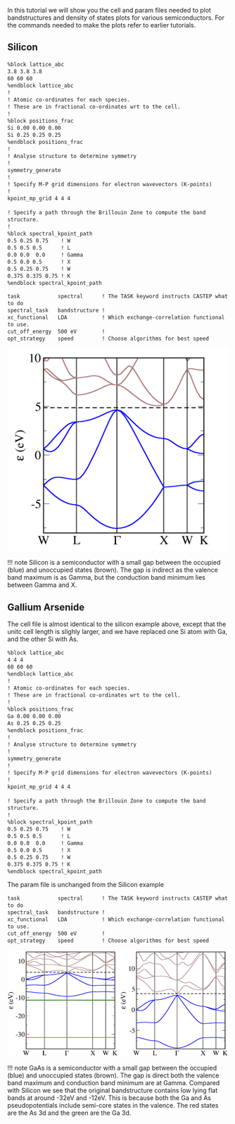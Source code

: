 In this tutorial we will show you the cell and param files needed to plot bandstructures and density of states plots for various semiconductors. For the commands needed to make the plots refer to earlier tutorials.

## Silicon

```
%block lattice_abc
3.8 3.8 3.8
60 60 60
%endblock lattice_abc
!
! Atomic co-ordinates for each species.
! These are in fractional co-ordinates wrt to the cell.
!
%block positions_frac
Si 0.00 0.00 0.00
Si 0.25 0.25 0.25
%endblock positions_frac
!
! Analyse structure to determine symmetry
!
symmetry_generate
!
! Specify M-P grid dimensions for electron wavevectors (K-points)
!
kpoint_mp_grid 4 4 4

! Specify a path through the Brillouin Zone to compute the band structure.
!
%block spectral_kpoint_path
0.5 0.25 0.75    ! W
0.5 0.5 0.5      ! L
0.0 0.0  0.0     ! Gamma
0.5 0.0 0.5      ! X
0.5 0.25 0.75    ! W
0.375 0.375 0.75 ! K
%endblock spectral_kpoint_path
```

```
task            spectral      ! The TASK keyword instructs CASTEP what to do
spectral_task   bandstructure !
xc_functional   LDA           ! Which exchange-correlation functional to use.
cut_off_energy  500 eV        !
opt_strategy    speed         ! Choose algorithms for best speed
```

![Silicon bandstructure](../../img/si-bands2.png)

!!! note
    Silicon is a semiconductor with a small gap between the occupied (blue) and unoccupied states (brown). The gap is indirect as the valence band maximum is as Gamma, but the conduction band minimum lies between Gamma and X.


## Gallium Arsenide

The cell file is almost identical to the silicon example above, except that the unitc cell length is slighly larger, and we have replaced one Si atom with Ga, and the other Si with As.
```
%block lattice_abc
4 4 4
60 60 60
%endblock lattice_abc
!
! Atomic co-ordinates for each species.
! These are in fractional co-ordinates wrt to the cell.
!
%block positions_frac
Ga 0.00 0.00 0.00
As 0.25 0.25 0.25
%endblock positions_frac
!
! Analyse structure to determine symmetry
!
symmetry_generate
!
! Specify M-P grid dimensions for electron wavevectors (K-points)
!
kpoint_mp_grid 4 4 4

! Specify a path through the Brillouin Zone to compute the band structure.
!
%block spectral_kpoint_path
0.5 0.25 0.75    ! W
0.5 0.5 0.5      ! L
0.0 0.0  0.0     ! Gamma
0.5 0.0 0.5      ! X
0.5 0.25 0.75    ! W
0.375 0.375 0.75 ! K
%endblock spectral_kpoint_path
```
The param file is unchanged from the Silicon example
```
task            spectral      ! The TASK keyword instructs CASTEP what to do
spectral_task   bandstructure !
xc_functional   LDA           ! Which exchange-correlation functional to use.
cut_off_energy  500 eV        !
opt_strategy    speed         ! Choose algorithms for best speed
```

![GaAs bandstructure](../../img/gaas-bands.png)

!!! note
    GaAs is a semiconductor with a small gap between the occupied (blue) and unoccupied states (brown). The gap is direct both the valence band maximum  and conduction band minimum are at Gamma. Compared with Silicon we see that the original bandstructure contains low lying flat bands at around -32eV and -12eV. This is because both the Ga and As pseudopotentials include semi-core states in the valence. The red states are the As 3d and the green are the Ga 3d.
